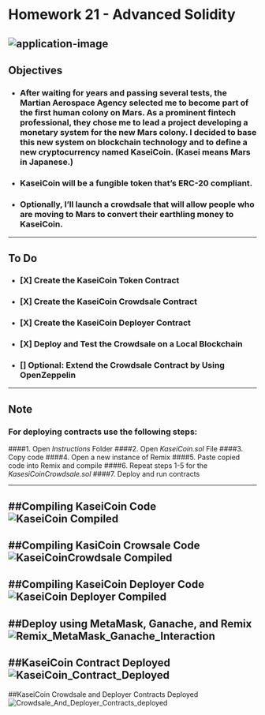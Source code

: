 # Homework 21 - Advanced Solidity
![application-image](https://user-images.githubusercontent.com/95944553/167314558-cd77f3de-3c61-4b9c-b3c1-6a9b8866036e.png)
---
## Objectives
- ### After waiting for years and passing several tests, the Martian Aerospace Agency selected me to become part of the first human colony on Mars. As a prominent fintech professional, they chose me to lead a project developing a monetary system for the new Mars colony. I decided to base this new system on blockchain technology and to define a new cryptocurrency named **KaseiCoin**. (Kasei means Mars in Japanese.)

- ### **KaseiCoin** will be a fungible token that’s ERC-20 compliant.

- ### Optionally, I’ll launch a crowdsale that will allow people who are moving to Mars to convert their earthling money to **KaseiCoin**.

---

## To Do
- ### [X] Create the KaseiCoin Token Contract

- ### [X] Create the KaseiCoin Crowdsale Contract

- ### [X] Create the KaseiCoin Deployer Contract

- ### [X] Deploy and Test the Crowdsale on a Local Blockchain

- ### [] Optional: Extend the Crowdsale Contract by Using OpenZeppelin

---

## Note
### **For deploying contracts use the following steps:**
####1. Open *Instructions* Folder
####2. Open *KaseiCoin.sol* File
####3. Copy code
####4. Open a new instance of Remix
####5. Paste copied code into Remix and compile
####6. Repeat steps 1-5 for the *KasesiCoinCrowdsale.sol*
####7. Deploy and run contracts

---
##Compiling KaseiCoin Code
![KaseiCoin Compiled](https://user-images.githubusercontent.com/95944553/169193388-16347a6d-7a9d-45ff-9254-e3c0527fa6e1.png)
---
##Compiling KasiCoin Crowsale Code
![KaseiCoinCrowdsale Compiled](https://user-images.githubusercontent.com/95944553/169193459-86f2cea7-9d40-4c56-876a-b36c284b21a8.png)
---
##Compiling KaseiCoin Deployer Code
![KaseiCoin Deployer Compiled](https://user-images.githubusercontent.com/95944553/169193478-25ade10d-9342-4fc7-88b0-b4336c771b3f.png)
---
##Deploy using MetaMask, Ganache, and Remix
![Remix_MetaMask_Ganache_Interaction](https://user-images.githubusercontent.com/95944553/169193557-f0e1f29a-406f-4dd3-a606-d112671fa12b.png)
---
##KaseiCoin Contract Deployed
![KaseiCoin_Contract_Deployed](https://user-images.githubusercontent.com/95944553/169193494-69670e9f-7660-43f8-8e22-42ecc6e9a556.png)
---
##KaseiCoin Crowdsale and Deployer Contracts Deployed
![Crowdsale_And_Deployer_Contracts_deployed](https://user-images.githubusercontent.com/95944553/169193623-05050fc7-7404-42e7-a78a-4509ef4d0ccd.png)
